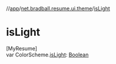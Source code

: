 //[app](../../index.md)/[net.bradball.resume.ui.theme](index.md)/[isLight](is-light.md)

# isLight

[MyResume]\
var ColorScheme.[isLight](is-light.md): [Boolean](https://kotlinlang.org/api/latest/jvm/stdlib/kotlin/-boolean/index.html)

